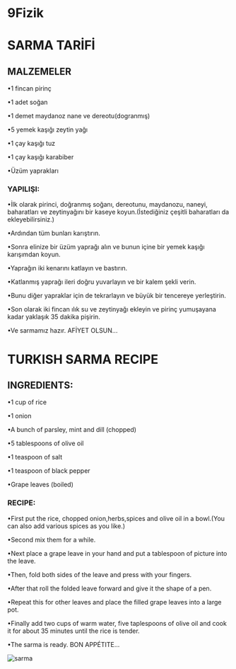 # 9Fizik
# SARMA TARİFİ
## MALZEMELER

•1 fincan pirinç

•1 adet soğan

•1 demet maydanoz nane ve dereotu(dogranmış)

•5 yemek kaşığı zeytin yağı

•1 çay kaşığı tuz

•1 çay kaşığı karabiber

•Üzüm yaprakları

### YAPILIŞI:

•İlk olarak pirinci, doğranmış soğanı, dereotunu, maydanozu, naneyi, baharatları ve zeytinyağını bir kaseye koyun.(İstediğiniz çeşitli baharatları da ekleyebilirsiniz.)

•Ardından tüm bunları karıştırın.

•Sonra elinize bir üzüm yaprağı alın ve bunun içine bir yemek kaşığı karışımdan koyun.

•Yaprağın iki kenarını katlayın ve bastırın.

•Katlanmış yaprağı ileri doğru yuvarlayın ve bir kalem şekli verin.

•Bunu diğer yapraklar için de tekrarlayın ve büyük bir tencereye yerleştirin. 

•Son olarak iki fincan ılık su ve zeytinyağı ekleyin ve pirinç yumuşayana kadar yaklaşık 35 dakika pişirin.

•Ve sarmamız hazır. AFİYET OLSUN...

# TURKISH SARMA RECIPE
## INGREDIENTS:


•1 cup of rice

•1 onion

•A bunch of parsley, mint and dill (chopped)

•5 tablespoons of olive oil

•1 teaspoon of salt

•1 teaspoon of black pepper

•Grape leaves (boiled)
 
### RECIPE:

•First put the rice, chopped onion,herbs,spices and olive oil in a bowl.(You can also add various spices as you like.)

•Second mix them for a while.

•Next place a grape leave in your hand and put a tablespoon of picture into the leave.

•Then, fold both sides of the leave and press with your fingers.

•After that roll the folded leave forward and give it the shape of a pen.

•Repeat this for other leaves and place the filled grape leaves into a large pot.

•Finally add two cups of warm water, five taplespoons of olive oil and cook it for about 35 minutes until the rice is tender.

•The sarma is ready. BON APPÉTITE...


![sarma](https://lh3.googleusercontent.com/proxy/qskjhDntr2Rnvj7X51FnUiwl6K9Ns9sMw23pwoeML0gOAXQ0ybicZwEHj_s-sOKaegK-XfKAyPlVT52rkV7_b5Voci4DUO_SZn-jYx-JDqM53EaBq5EP1GxighzZnyt_4kc)
